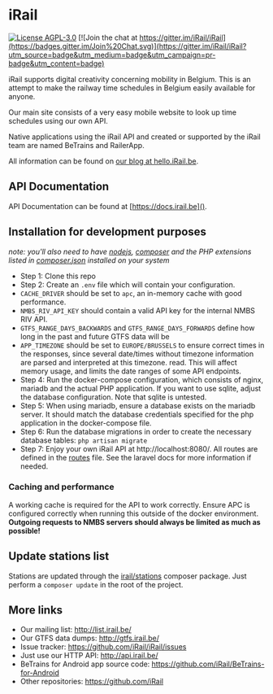 # iRail

[![License AGPL-3.0](https://img.shields.io/badge/license-AGPL--3.0-brightgreen.svg)](http://www.gnu.org/licenses/agpl-3.0.html) [![Join the chat at https://gitter.im/iRail/iRail](https://badges.gitter.im/Join%20Chat.svg)](https://gitter.im/iRail/iRail?utm_source=badge&utm_medium=badge&utm_campaign=pr-badge&utm_content=badge)

iRail supports digital creativity concerning mobility in Belgium. This is an attempt to make the railway time schedules in Belgium easily available for anyone. 

Our main site consists of a very easy mobile website to look up time schedules using our own API.

Native applications using the iRail API and created or supported by the iRail team are named BeTrains and RailerApp.

All information can be found on [our blog at hello.iRail.be](http://hello.irail.be/).

## API Documentation ##

API Documentation can be found at [https://docs.irail.be]().

## Installation for development purposes ##

_note: you'll also need to have [nodejs](https://nodejs.org), [composer](http://getcomposer.org) and the PHP extensions
listed in [composer.json](composer.json) installed on your system_

 * Step 1: Clone this repo
* Step 2: Create an `.env` file which will contain your configuration.
 * `CACHE_DRIVER` should be set to `apc`, an in-memory cache with good performance.
 * `NMBS_RIV_API_KEY` should contain a valid API key for the internal NMBS RIV API.
 * `GTFS_RANGE_DAYS_BACKWARDS` and `GTFS_RANGE_DAYS_FORWARDS` define how long in the past and future GTFS data will be
* `APP_TIMEZONE` should be set to `EUROPE/BRUSSELS` to ensure correct times in the responses, since several date/times
  without timezone information are parsed and interpreted at this timezone.
  read. This will affect memory usage, and limits the date ranges of some API endpoints.
* Step 4: Run the docker-compose configuration, which consists of nginx, mariadb and the actual PHP application. If you
  want to use sqlite, adjust the database configuration. Note that sqlite is untested.
* Step 5: When using mariadb, ensure a database exists on the mariadb server. It should match the database credentials
  specified for the php application in the docker-compose file.
* Step 6: Run the database migrations in order to create the necessary database tables: `php artisan migrate`
* Step 7: Enjoy your own iRail API at http://localhost:8080/. All routes are defined in the [routes](routes/api.php)
  file. See the laravel docs for more information if needed.

### Caching and performance ###

A working cache is required for the API to work correctly. Ensure APC is configured correctly when running this outside
of the docker environment.
**Outgoing requests to NMBS servers should always be limited as much as possible!**

## Update stations list ##

Stations are updated through the [irail/stations](https://github.com/irail/stations) composer package. Just perform a `composer update` in the root of the project.

## More links ##

 * Our mailing list: http://list.irail.be/
 * Our GTFS data dumps: http://gtfs.irail.be/
 * Issue tracker: https://github.com/iRail/iRail/issues
 * Just use our HTTP API: http://api.irail.be/
 * BeTrains for Android app source code: https://github.com/iRail/BeTrains-for-Android
 * Other repositories: https://github.com/iRail
